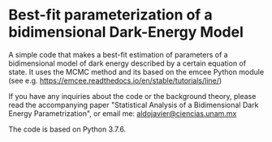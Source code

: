 # Best-fit parameterization of a bidimensional Dark-Energy Model


A simple code that makes a best-fit estimation of parameters of a bidimensional model of dark energy described by a certain equation of state. It uses the MCMC method and its based on the emcee Python module (see e.g. https://emcee.readthedocs.io/en/stable/tutorials/line/)

If you have any inquiries about the code or the background theory, please read the accompanying paper "Statistical Analysis of a Bidimensional Dark Energy Parametrization", or email me: aldojavier@ciencias.unam.mx

The code is based on Python 3.7.6.


